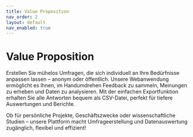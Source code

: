 ```yaml
---
title: Value Proposition
nav_order: 2
layout: default
nav_enabled: true
---
```


# Value Proposition
 

Erstellen Sie mühelos Umfragen, die sich individuell an Ihre Bedürfnisse anpassen lassen – anonym oder öffentlich. Unsere Webanwendung ermöglicht es Ihnen, im Handumdrehen Feedback zu sammeln, Meinungen zu erheben und Daten zu analysieren. Mit der einfachen Exportfunktion erhalten Sie alle Antworten bequem als CSV-Datei, perfekt für tiefere Auswertungen und Berichte.  

Ob für persönliche Projekte, Geschäftszwecke oder wissenschaftliche Studien – unsere Plattform macht Umfrageerstellung und Datenauswertung zugänglich, flexibel und effizient!